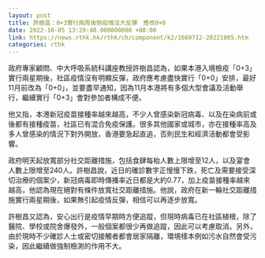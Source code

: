 ```yaml
---
layout: post
title: 許樹昌：0+3實行兩周後倘疫情沒大反彈　應改0+0
date: 2022-10-05 13:29:40.000000000 +08:00
link: https://news.rthk.hk/rthk/ch/component/k2/1669712-20221005.htm
categories: rthk
---
```


政府專家顧問、中大呼吸系統科講座教授許樹昌認為，如果本港入境檢疫「0+3」實行兩星期後，社區疫情沒有明顯反彈，政府應考慮盡快實行「0+0」安排，最好11月前改為「0+0」，並要盡早通知，因為11月本港將有多個大型會議及活動舉行，繼續實行「0+3」會對參加者構成不便。

他又指，本港新冠疫苗接種率越來越高，不少人曾感染新冠病毒、以及在染病前或後都有接種疫苗，社區已有混合免疫保護。很多其他國家或城市，亦在接種率高及多人曾感染的情況下對外開放，香港要急起直追，否則民生和經濟活動都會受影響。

政府明天起放寬部分社交距離措施，包括食肆每枱人數上限增至12人，以及宴會人數上限增至240人。許樹昌說，近日的確診數字正慢慢下跌，死亡及需要接受深切治療的個案少，新冠病毒即時傳播率近日都是大約0.77，加上疫苗接種率越來越高，他認為現在絕對有條件放寬社交距離措施。他說，政府在新一輪社交距離措施實行兩星期後，如果無引起疫情反彈，相信可以再逐步放寬。

許樹昌又認為，安心出行是疫情早期時方便追蹤，但現時病毒已在社區植根，除了醫院、學校或院舍爆發外，一般個案都很少再做追蹤，因此可以考慮取消。另外，由於現時不少確診人士或密切接觸者都會居家隔離，環境樣本例如污水自然會受污染，因此繼續做強制檢測的作用不大。
